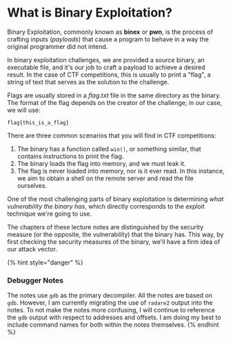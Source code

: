 # What is Binary Exploitation?

Binary Exploitation, commonly known as **binex** or **pwn**, is the process of crafting inputs (_payloads_) that cause a program to behave in a way the original programmer did not intend.

In binary exploitation challenges, we are provided a source binary, an executable file, and it's our job to craft a payload to achieve a desired result. In the case of CTF competitions, this is usually to print a "flag", a string of text that serves as the solution to the challenge.

Flags are usually stored in a _flag.txt_ file in the same directory as the binary. The format of the flag depends on the creator of the challenge; in our case, we will use:

```
flag{this_is_a_flag}
```

There are three common scenarios that you will find in CTF competitions:

1. The binary has a function called `win()`, or something similar, that contains instructions to print the flag.
2. The binary loads the flag into memory, and we must leak it.
3. The flag is never loaded into memory, nor is it ever read. In this instance, we aim to obtain a shell on the remote server and read the file ourselves.

One of the most challenging parts of binary exploitation is determining _what vulnerability the binary has_, which directly corresponds to the exploit technique we're going to use.

The chapters of these lecture notes are distinguished by the security measure (or the opposite, the vulnerability) that the binary has. This way, by first checking the security measures of the binary, we'll have a firm idea of our attack vector.

{% hint style="danger" %}
### Debugger Notes
The notes use `gdb` as the primary decompiler.  All the notes are based on `gdb`.  However, I am currently migrating the use of `radare2` output into the notes. To not make the notes more confusing, I will continue to reference the `gdb` output with respect to addresses and offsets.  I am doing my best to include command names for both within the notes themselves.
{% endhint %}